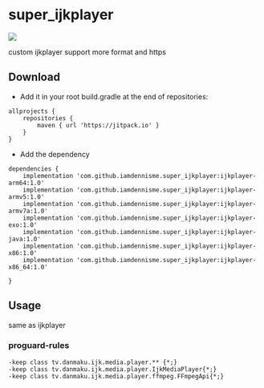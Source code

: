 # super_ijkplayer

[![](https://jitpack.io/v/iamdennisme/super_ijkplayer.svg)](https://jitpack.io/#iamdennisme/super_ijkplayer)

custom ijkplayer support more format and https

## Download

- Add it in your root build.gradle at the end of repositories:

```
allprojects {
    repositories {
        maven { url 'https://jitpack.io' }
    }
}
```

- Add the dependency

```
dependencies {
    implementation 'com.github.iamdennisme.super_ijkplayer:ijkplayer-arm64:1.0'
    implementation 'com.github.iamdennisme.super_ijkplayer:ijkplayer-armv5:1.0'
    implementation 'com.github.iamdennisme.super_ijkplayer:ijkplayer-armv7a:1.0'
    implementation 'com.github.iamdennisme.super_ijkplayer:ijkplayer-exo:1.0'
    implementation 'com.github.iamdennisme.super_ijkplayer:ijkplayer-java:1.0'
    implementation 'com.github.iamdennisme.super_ijkplayer:ijkplayer-x86:1.0'
    implementation 'com.github.iamdennisme.super_ijkplayer:ijkplayer-x86_64:1.0'

}
```

## Usage

same as ijkplayer

### proguard-rules
```
-keep class tv.danmaku.ijk.media.player.** {*;}
-keep class tv.danmaku.ijk.media.player.IjkMediaPlayer{*;}
-keep class tv.danmaku.ijk.media.player.ffmpeg.FFmpegApi{*;}
```

